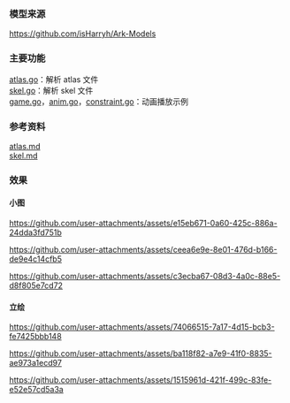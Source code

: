 ### 模型来源
https://github.com/isHarryh/Ark-Models
### 主要功能
[atlas.go](atlas.go)：解析 atlas 文件<br>
[skel.go](skel.go)：解析 skel 文件<br>
[game.go](game.go)，[anim.go](anim.go)，[constraint.go](constraint.go)：动画播放示例
### 参考资料
[atlas.md](atlas.md)<br>
[skel.md](skel.md)
### 效果
#### 小图
https://github.com/user-attachments/assets/e15eb671-0a60-425c-886a-24dda3fd751b

https://github.com/user-attachments/assets/ceea6e9e-8e01-476d-b166-de9e4c14cfb5

https://github.com/user-attachments/assets/c3ecba67-08d3-4a0c-88e5-d8f805e7cd72
#### 立绘
https://github.com/user-attachments/assets/74066515-7a17-4d15-bcb3-fe7425bbb148

https://github.com/user-attachments/assets/ba118f82-a7e9-41f0-8835-ae973a1ecd97

https://github.com/user-attachments/assets/1515961d-421f-499c-83fe-e52e57cd5a3a
